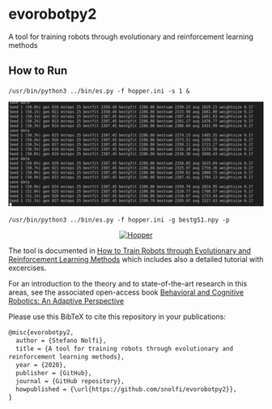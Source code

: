 # evorobotpy2
A tool for training robots through evolutionary and reinforcement learning methods

## How to Run


`/usr/bin/python3 ../bin/es.py -f hopper.ini -s 1 &`

![fitting..](./docs/1.png)

`/usr/bin/python3 ../bin/es.py -f hopper.ini -g bestgS1.npy -p`


<div align="center">
  <a href="https://youtu.be/uEh5ZNIuGaI"><img src="https://img.youtube.com/vi/uEh5ZNIuGaI/0.jpg" alt="Hopper"></a>
</div>


The tool is documented in [How to Train Robots through Evolutionary and Reinforcement Learning Methods](https://bacrobotics.com/Chapter13.html) which includes also a detailed tutorial with excercises.

For an introduction to the theory and to state-of-the-art research in this areas, see the associated open-access book [Behavioral and Cognitive Robotics: An Adaptive Perspective](https://bacrobotics.com)

Please use this BibTeX to cite this repository in your publications:
```
@misc{evorobotpy2,
  author = {Stefano Nolfi},
  title = {A tool for training robots through evolutionary and reinforcement learning methods},
  year = {2020},
  publisher = {GitHub},
  journal = {GitHub repository},
  howpublished = {\url{https://github.com/snolfi/evorobotpy2}},
}
```
